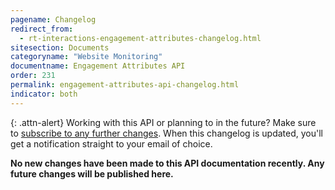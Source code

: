```yaml
---
pagename: Changelog
redirect_from:
  - rt-interactions-engagement-attributes-changelog.html
sitesection: Documents
categoryname: "Website Monitoring"
documentname: Engagement Attributes API
order: 231
permalink: engagement-attributes-api-changelog.html
indicator: both
---
```


{: .attn-alert}
Working with this API or planning to in the future? Make sure to [subscribe to any further changes](https://visualping.io/?url=developers.liveperson.com/rt-interactions-engagement-attributes-changelog.html&mode=web&css=post-content). When this changelog is updated, you'll get a notification straight to your email of choice.

**No new changes have been made to this API documentation recently. Any future changes will be published here.**

